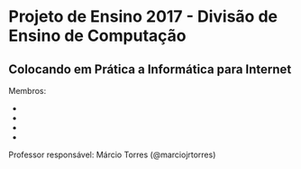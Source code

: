# Projeto de Ensino 2017 - Divisão de Ensino de Computação

## Colocando em Prática a Informática para Internet

Membros:

-
-
-
-

Professor responsável: Márcio Torres (@marciojrtorres)
